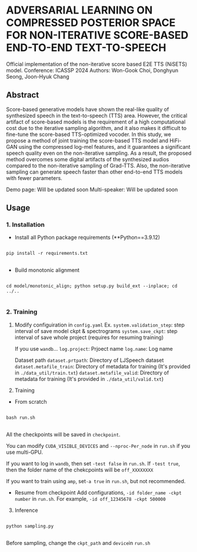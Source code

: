 # ADVERSARIAL LEARNING ON COMPRESSED POSTERIOR SPACE FOR NON-ITERATIVE SCORE-BASED END-TO-END TEXT-TO-SPEECH

Official implementation of the non-iterative score based E2E TTS (NiSETS) model.
Conference: ICASSP 2024
Authors: Won-Gook Choi, Donghyun Seong, Joon-Hyuk Chang

## Abstract
Score-based generative models have shown the real-like quality of synthesized speech in the text-to-speech (TTS) area.
However, the critical artifact of score-based models is the requirement of a high computational cost due to the iterative sampling algorithm, and it also makes it difficult to fine-tune the score-based TTS-optimized vocoder.
In this study, we propose a method of joint training the score-based TTS model and HiFi-GAN using the compressed log-mel features, and it guarantees a significant speech quality even on the non-iterative sampling.
As a result, the proposed method overcomes some digital artifacts of the synthesized audios compared to the non-iterative sampling of Grad-TTS.
Also, the non-iterative sampling can generate speech faster than other end-to-end TTS models with fewer parameters.

Demo page: Will be updated soon
Multi-speaker: Will be updated soon

## Usage
### 1. Installation
* Install all Python package requirements (**Python==3.9.12)
<pre>
<code>
pip install -r requirements.txt
</code>
</pre>

* Build monotonic alignment
<pre>
<code>
cd model/monotonic_align; python setup.py build_ext --inplace; cd ../..
</code>
</pre>

### 2. Training
1. Modify configuiration in `config.yaml`
    Ex.
    `system.validation_step`: step interval of save model ckpt & spectrograms
    `system.save_ckpt`: step interval of save whole project (requires for resuming training)

    If you use `wandb`...
    `log.project`: Prjoect name
    `log.name`: Log name

    Dataset path
    `dataset.prtpath`: Directory of LJSpeech dataset
    `dataset.metafile_train`: Directory of metadata for training (It's provided in `./data_util/train.txt`)
    `dataset.metafile_valid`: Directory of metadata for training (It's provided in `./data_util/valid.txt`)

2. Training
* From scratch

<pre>
<code>
bash run.sh
</code>
</pre>
All the checkpoints will be saved in `checkpoint`.

You can modify `CUDA_VISIBLE_DEVICES` and `--nproc-Per_node` in `run.sh` if you use multi-GPU.

If you want to log in `wandb`, then set `-test false` in `run.sh`.
If `-test true`, then the folder name of the chekcpoints will be `off_XXXXXXXX`

If you want to train using `amp`, set`-a true` in `run.sh`, but not recommended.


* Resume from checkpoint
Add configurations, `-id folder_name -ckpt number` in `run.sh`.
For example, `-id off_12345678 -ckpt 500000`


3. Inference
<pre>
<code>
python sampling.py
</code>
</pre>

Before sampling, change the `ckpt_path` and `device`in `run.sh`